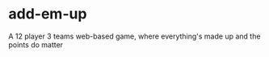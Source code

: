 # add-em-up
A 12 player 3 teams web-based game, where everything's made up and the points do matter 
